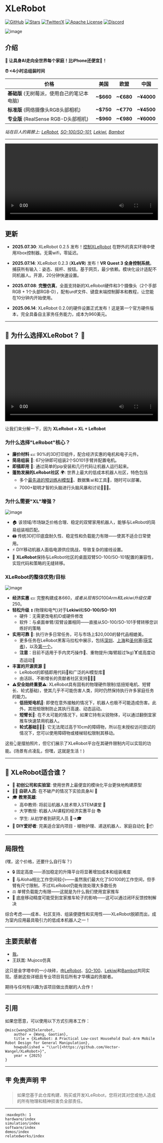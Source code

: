 # XLeRobot 


[![GitHub](https://img.shields.io/badge/GitHub-XLeRobot-181717?logo=github&style=flat)](https://github.com/Vector-Wangel/XLeRobot) [![Stars](https://img.shields.io/github/stars/Vector-Wangel/XLeRobot?style=social)](https://github.com/Vector-Wangel/XLeRobot) [![Twitter/X](https://img.shields.io/twitter/follow/VectorWang?style=social)](https://twitter.com/VectorWang2) [![Apache License](https://img.shields.io/badge/License-Apache%202.0-blue.svg)](https://opensource.org/licenses/Apache-2.0) [![Discord](https://img.shields.io/badge/Discord-Join%20Chat-7289da.svg?logo=discord&logoColor=white)](https://discord.gg/bjZveEUh6F)

<!-- [![en](https://img.shields.io/badge/lang-en-blue.svg)](..)
[![中文](https://img.shields.io/badge/lang-中文-brown.svg)](README_CN.md)

<div class="lang-switch">
  <a onclick="switchLang('en')" class="active">
    <img src="https://img.shields.io/badge/lang-en-blue.svg" alt="English" />
  </a>
  <a onclick="switchLang('zh')">
    <img src="https://img.shields.io/badge/lang-中文-brown.svg" alt="中文" />
  </a>
</div>

<div class="lang-en">
[English content...]
</div>

<div class="lang-zh">
[Chinese content...]
</div> -->

![image](https://github.com/user-attachments/assets/f9c454ee-2c46-42b4-a5d7-88834a1c95ab)

## 介绍

**🚀 让具身AI走向全世界每个家庭！比iPhone还便宜📱！**

**⏰ <4小时总组装时间**


| 价格 | 美国 | 欧盟 | 中国 |
| --- | --- | --- | --- |
| **基础版** (无树莓派，使用自己的笔记本电脑) | **~$660** | **~€680** | **~¥4000** |
| **标准版** (网络摄像头RGB头部相机) | **~$750** | **~€770** | **~¥4500** |
| **专业版** (RealSense RGB-D头部相机) | **~$960** | **~€980** | **~¥6000** |

*站在巨人的肩膀上: [LeRobot](https://github.com/huggingface/lerobot), [SO-100/SO-101](https://github.com/TheRobotStudio/SO-ARM100), [Lekiwi](https://github.com/SIGRobotics-UIUC/LeKiwi), [Bambot](https://github.com/timqian/bambot)*

---

<video width="100%" controls>
  <source src="./_static/videos/Real_demos/xlerobot_025_001.mp4" type="video/mp4">
  Your browser does not support the video tag.
</video>

## 更新


- **2025.07.30**: XLeRobot 0.2.5 发布！[控制XLeRobot](https://xlerobot.readthedocs.io/en/latest/software/index.html) 在野外的真实环境中使用Xbox控制器。无需wifi，零延迟。

- **2025.07.14**: XLeRobot 0.2.3 (**XLeVR**) 发布！**VR Quest 3 全身控制系统**。捕获所有输入：姿态、摇杆、按钮。基于网页，最少依赖。模块化设计适配不同机器人。开源，20分钟快速设置。

- **2025.07.08**: **完整仿真**，全面支持新的XLeRobot硬件和3个摄像头（2个手部RGB + 1个头部RGB-D），配有urdf文件、键盘末端控制脚本和教程，让您能在10分钟内开始使用。

- **2025.06.14**: XLeRobot 0.2.0的硬件设置正式发布！这是第一个官方硬件版本，完全具备自主家务任务能力，成本为960美元。

---

## 🌟 为什么选择XLeRobot？ 🌟

<video width="100%" style="max-width: 100%;" controls>
  <source src="https://github.com/user-attachments/assets/98312e30-9a5d-41a1-a6ce-ef163c3abfd5" type="video/mp4">
  Your browser does not support the video tag.
</video>

让我们来分解一下，因为 **XLeRobot = XL + LeRobot**

### 为什么选择"LeRobot"核心？

- **廉价材料** 💴: 90%的3D打印组件，配合经济实惠的电机和电子元件。
- **简易组装** 🔨: 67分钟即可组装2个SO101手臂并配置电机。
- **即插即用** 🧩: 通过简单的pip安装和几行代码让机器人运行起来。
- **蓬勃发展的LeRobot社区** 🌍:
世界上最大的低成本机器人社区，特色包括
    - 多个[最先进的预训练AI模型🧠](https://huggingface.co/lerobot)、数据集📊和工具🔨，随时可以部署。
    - 7000+聪明才智的头脑进行头脑风暴和讨论🧑‍🤝‍🧑。

### 为什么需要"XL"增强？

![image](https://github.com/user-attachments/assets/b48a0a41-7422-4f10-8dc6-a66a2fd746ad)

- 🏠 该领域/市场缺乏价格合理、稳定的双臂家用机器人，能够与LeRobot的简易组装相匹配。
- 🖨️ 传统3D打印底盘耐久性、稳定性和负载能力有限——使其不适合日常使用。
- ⚡ DIY移动机器人面临电源供应挑战，导致复杂的接线设置。
- 🤖 **XLeRobot**保持与LeRobot社区的桌面双臂SO-100/SO-101配置的兼容性，实现代码和策略的无缝转移。

### XLeRobot的整体优势/目标

![image](https://github.com/user-attachments/assets/3feb1bc5-8f2b-489e-9dbf-841153ff222e)


- **经济实惠** 💴: 完整构建成本$660，或者从现有SO100Arm和Lekiwi升级仅需$250。
- **轻松升级** ⏫ (物理和电气)对于**Lekiwi**和**SO-100/SO-101**
    - 硬件：无需更改电机ID或硬件修改
    - 软件：与桌面单臂/双臂设置相同——直接从SO-100/SO-101手臂转移您训练好的策略
- **实用可靠** 💪: 执行许多日常任务，可与市场上$20,000的替代品相媲美。
    - 更多任务在LeRobot黑客马拉松中展示，包括[深圳](https://www.youtube.com/watch?v=_r9v04Rc3xA&ab_channel=SeeedStudio)、[上海](https://www.youtube.com/watch?v=1oXvINlYsls&ab_channel=SeeedStudio)和[圣何塞](https://www.youtube.com/watch?v=QvzhsDliGII&ab_channel=SeeedStudio)([获奖者](https://www.hackster.io/contests/embodiedAI#winners))，以及[第一个](https://www.youtube.com/watch?v=i3D94400vq0&ab_channel=HuggingFace)。
    - **注意**：目前不适用于手内灵巧操作🤹、重物提升(每臂超过1kg)🏋️或高度动态运动🏃
- **丰富的开源资源** 📕
    - LeRobot的即插即用代码🧩和广泛的AI模型库🧠
    - 由活跃、不断增长的贡献者社区支持🧑‍🤝‍🧑
- **⚠️安全始终重要⚠️**: XLeRobot具有固有的物理硬件限制(低扭矩电机、短臂长、轮式基础)，使其几乎不可能伤害人类，同时仍然保持执行许多家庭任务的能力。
    - **低扭矩电机**🦾: 即使在意外接触的情况下，机器人也极不可能造成伤害。此外，其扭矩限制防止其执行高速、动态运动。
    - **短臂长**🦵: 在不太可能的情况下，如果它持有尖锐物体，可以通过翻倒宜家推车快速禁用机器人。
    - **轮式基础**🧑‍🦼‍➡️: 它无法爬过高于10cm的障碍物，所以在未授权访问尝试的情况下，您可以使用障碍物或楼梯轻松限制其移动。

这些👆是摆拍照片，但它们展示了XLeRobot平台在其硬件限制内可以实现的功能。(场景有点凌乱，但嘿，这就是生活！)

---

## 🎯 XLeRobot适合谁？

- 🚀 **初创公司和实验室**: 使用世界上最便宜的模块化平台更快地构建原型
- 👩🔬 **自研人员**: 在不破产的情况下实验具身AI 💸
- 🎓 **教育英雄**:
    - 高中教师: 将前沿机器人技术带入STEM课堂 🧪
    - 大学教授: 机器人/AI课程的经济实惠平台 📚
    - 学生: 从初学者到研究人员 🎒→🎓
- 🤖 **DIY爱好者**: 完美适合室内项目 - 植物护理、递送机器人、家庭自动化 🌱📦

---

## 局限性

(嘿，这个价格，还要什么自行车？)

- 🔒 固定高度——添加稳定的升降平台将显著增加成本和组装难度
- 📏 与Aloha相比工作空间较小——虽然我们最大化了SO100的工作空间，但手臂有尺寸限制，不过XLeRobot仍能有效处理大多数任务
- ⚖️ 单臂负载能力有限——这就是为什么我们使用宜家推车
- 🛒 底座移动精度可能受到宜家推车轮子的影响——这可以通过闭环反馈控制解决

综合考虑——成本、社区支持、组装便捷性和实用性——XLeRobot脱颖而出，成为室内应用最具吸引力的低成本机器人之一！

---

## 主要贡献者

- [我](https://vector-wangel.github.io/)。
- 王跃嵩: Mujoco仿真

这只是金字塔中的一小块砖，由[LeRobot](https://github.com/huggingface/lerobot)、[SO-100](https://github.com/TheRobotStudio/SO-ARM100)、[Lekiwi](https://github.com/SIGRobotics-UIUC/LeKiwi)和[Bambot](https://github.com/timqian/bambot)共同实现。感谢这些详细且专业项目背后所有才华横溢的贡献者。

期待与任何有兴趣为该项目做出贡献的人合作！

---

## 引用

如果您愿意，可以使用以下方式引用本工作：

```
@misc{wang2025xlerobot,
    author = {Wang, Gaotian},
    title = {XLeRobot: A Practical Low-cost Household Dual-Arm Mobile Robot Design for General Manipulation},
    howpublished = "\\url{<https://github.com/Vector-Wangel/XLeRobot>}",
    year = {2025}
}

```

---

## 🪧 免责声明 🪧

> 如果您基于此仓库构建、购买或开发XLeRobot，您将对其对您或他人造成的所有物理和精神损害负全部责任。
>

---

```{toctree}
:maxdepth: 1
hardware/index
simulation/index
software/index
demos/index
relatedworks/index
```
